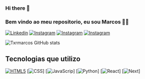 ### Hi there 👋

### Bem vindo ao meu repositorio, eu sou Marcos 🫶🐵

[![Linkedin](	https://img.shields.io/badge/LinkedIn-0077B5?style=for-the-badge&logo=linkedin&logoColor=white)]()
[![Instagram](	https://img.shields.io/badge/Instagram-E4405F?style=for-the-badge&logo=instagram&logoColor=white)]()
[![Instagram](	https://img.shields.io/badge/Discord-7289DA?style=for-the-badge&logo=discord&logoColor=white)]()
[![Instagram](	https://img.shields.io/badge/Steam-000000?style=for-the-badge&logo=steam&logoColor=white)]()


![Txrmarcos GitHub stats](https://github-readme-stats.vercel.app/api?username=Txrmarcos&show_icons=true&theme=synthwave)

## Tecnologias que utilizo

[![HTML5](	https://img.shields.io/badge/HTML5-E34F26?style=for-the-badge&logo=html5&logoColor=white)](none)
[![CSS](	https://img.shields.io/badge/CSS3-1572B6?style=for-the-badge&logo=css3&logoColor=white)]
[![JavaScrip](	https://img.shields.io/badge/JavaScript-F7DF1E?style=for-the-badge&logo=javascript&logoColor=black)]
[![Python](	https://img.shields.io/badge/Python-14354C?style=for-the-badge&logo=python&logoColor=white)]
[![React](	https://img.shields.io/badge/React-20232A?style=for-the-badge&logo=react&logoColor=61DAFB)]
[![Next](	https://img.shields.io/badge/Next.js-000?logo=nextdotjs&logoColor=fff&style=for-the-badge)]

